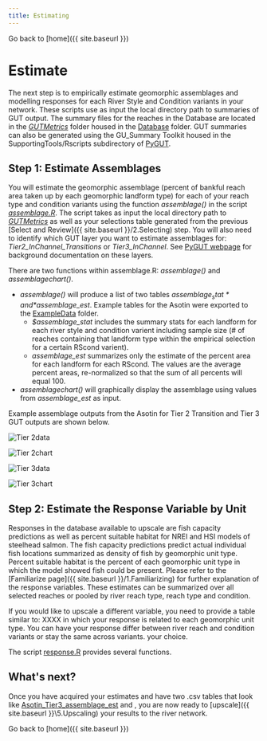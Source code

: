 ```yaml
---
title: Estimating
---
```


Go back to [home]({{ site.baseurl }})

# Estimate

The next step is to empirically estimate geomorphic assemblages and modelling responses for each River Style and Condition variants in your network.   These scripts use as input the local directory path to summaries of GUT output.  The summary files for the reaches in the Database are located in the [*GUTMetrics*](https://github.com/natalie-kramer/GeomorphicUpscale/tree/master/Database/GUTMetrics)  folder housed in the [Database](https://github.com/natalie-kramer/GeomorphicUpscale/tree/master/Database) folder.  GUT summaries  can also be generated using the GU_Summary Toolkit housed in the SupportingTools/Rscripts subdirectory of [PyGUT](https://github.com/Riverscapes/pyGUT/tree/master/SupportingTools/Rscripts/GU_Summary). 

## Step 1: Estimate Assemblages

You will estimate the geomorphic assemblage (percent of bankful reach area taken up by each geomorphic landform type) for each of your reach type and condition variants using the function *assemblage()* in the script  [*assemblage.R*]({{site.baseurl}}/scripts/assemblage.R).  The script takes as input the local directory path to [*GUTMetrics*]({{site.baseurl}}/Database/GUTMetrics) as well as your selections table generated from the previous  [Select and Review]({{ site.baseurl }}/2.Selecting) step.  You will also need to identify which GUT layer you want to estimate assemblages for: *Tier2_InChannel_Transitions* or *Tier3_InChannel*.  See [PyGUT webpage](https://riverscapes.github.io/pyGUT/background.html) for background documentation on these layers.

There are two functions within assemblage.R: *assemblage()* and *assemblagechart()*. 

* *assemblage()* will produce a list of  two tables *$assemblage_stat* and *$assemblage_est*. Example tables for the Asotin were exported to the [ExampleData]({{site.baseurl}}/ExampleData) folder.  
  * *$assemblage_stat*  includes the summary stats for each landform for each river style and condition varient including sample size (# of reaches containing that landform type within the empirical selection for a certain RScond varient).  
  * *assemblage_est* summarizes only the estimate of the percent area for each landform for each RScond.  The values are the average percent areas, re-normalized so that the sum of all percents will equal 100.  
* *assemblagechart()* will graphically display the assemblage using values from *assemblage_est* as input.

Example assemblage outputs from the Asotin for Tier 2 Transition and Tier 3 GUT outputs are shown below.

![Tier 2data]({{site.baseurl}}/assets/Tier2_assemblage.PNG)

![Tier 2chart]({{site.baseurl}}/assets/Tier3_InChannel_Transition_assemblage.tiff)

![Tier 3data]({{site.baseurl}}/assets/Tier3_assemblage.PNG)

![Tier 3chart]({{site.baseurl}}/assets/Tier3_InChannel_assemblage.tiff)

## Step 2: Estimate the Response Variable by Unit 
Responses in the database available to upscale are fish capacity predictions as well as percent suitable habitat for NREI and HSI models of steelhead salmon.  The fish capacity predictions predict actual individual fish locations summarized as density of fish by geomorphic unit type. Percent suitable habitat is the percent of each geomorphic unit type in which the model showed fish could be present. Please refer to  the [Familiarize page]({{ site.baseurl }}/1.Familiarizing) for further explanation of the response variables. These estimates can be summarized over all selected reaches or pooled by river reach type, reach type and condition. 

If you would like to upscale a different variable, you need to provide a table similar to: XXXX  in which your response is related to each geomorphic unit type.  You can have your response differ between river reach and condition variants or stay the same across variants. your choice.

The script [response.R]() provides several functions.

## What's next?
Once you have acquired your estimates and have two .csv tables that look like  [Asotin_Tier3_assemblage_est]({{site.baseurl}}/ExampleData/Asotin_Tier3_assemblage_est)  and [](), you are now ready to [upscale]({{ site.baseurl }}\5.Upscaling) your results to the  river network. 

Go back to [home]({{ site.baseurl }})




